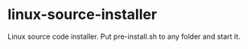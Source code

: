 # linux-source-installer
Linux source code installer. Put pre-install.sh to any folder and start it.

